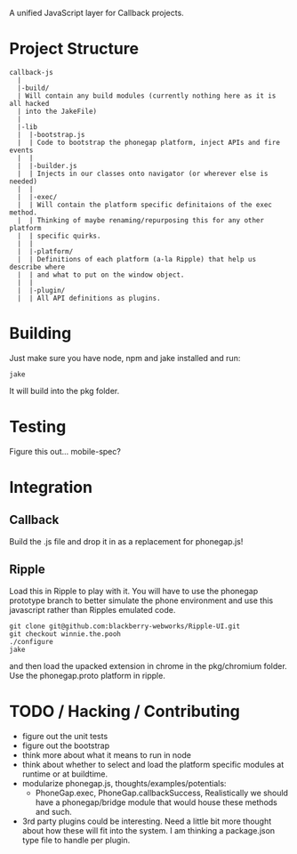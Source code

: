 A unified JavaScript layer for Callback projects.

# Project Structure

    callback-js
      |
      |-build/
      | Will contain any build modules (currently nothing here as it is all hacked
      | into the JakeFile)
      |
      |-lib
      |  |-bootstrap.js
      |  | Code to bootstrap the phonegap platform, inject APIs and fire events
      |  |
      |  |-builder.js
      |  | Injects in our classes onto navigator (or wherever else is needed)
      |  |
      |  |-exec/
      |  | Will contain the platform specific definitaions of the exec method. 
      |  | Thinking of maybe renaming/repurposing this for any other platform
      |  | specific quirks.
      |  |
      |  |-platform/
      |  | Definitions of each platform (a-la Ripple) that help us describe where
      |  | and what to put on the window object.
      |  |
      |  |-plugin/
      |  | All API definitions as plugins.

# Building

Just make sure you have node, npm and jake installed and run:

    jake

It will build into the pkg folder.

# Testing

Figure this out... mobile-spec?

# Integration

## Callback

Build the .js file and drop it in as a replacement for phonegap.js!

## Ripple

Load this in Ripple to play with it. You will have to use the phonegap
prototype branch to better simulate the phone environment and use this
javascript rather than Ripples emulated code.

    git clone git@github.com:blackberry-webworks/Ripple-UI.git
    git checkout winnie.the.pooh
    ./configure
    jake

and then load the upacked extension in chrome in the pkg/chromium folder.
Use the phonegap.proto platform in ripple.

# TODO / Hacking / Contributing

- figure out the unit tests
- figure out the bootstrap
- think more about what it means to run in node
- think about whether to select and load the platform specific modules at
  runtime or at buildtime.
- modularize phonegap.js, thoughts/examples/potentials:
  - PhoneGap.exec, PhoneGap.callbackSuccess, Realistically we should have a phonegap/bridge module that would house these
    methods and such.
- 3rd party plugins could be interesting. Need a little bit more thought about how these will fit into the system. I am thinking a package.json type file to handle per plugin.
